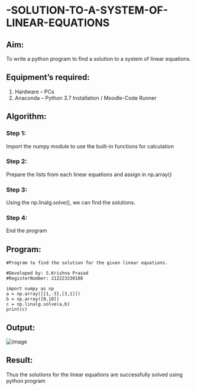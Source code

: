 # -SOLUTION-TO-A-SYSTEM-OF-LINEAR-EQUATIONS
## Aim:
To write a python program to find a solution to a system of linear equations.
## Equipment’s required:
1. 	Hardware – PCs
2. 	Anaconda – Python 3.7 Installation / Moodle-Code Runner
## Algorithm:
### Step 1: 
Import the numpy module to use the built-in functions for calculation
### Step 2: 
Prepare the lists from each linear equations and assign in np.array()
### Step 3: 
Using the np.linalg.solve(), we can find the solutions.
### Step 4: 
End the program
## Program:
```
#Program to find the solution for the given linear equations.

#Developed by: S.Krishna Prasad
#RegisterNumber: 212223230108
```
```
import numpy as np
a = np.array([[1,-3],[3,1]])
b = np.array([0,10])
c = np.linalg.solve(a,b)
print(c)
```

## Output:
![image](https://github.com/KrishnaPrasad148/-SOLUTION-TO-A-SYSTEM-OF-LINEAR-EQUATIONS/assets/147332763/a2e7c445-c480-468a-b744-522f1da76183)

## Result: 
Thus the solutions for the linear equations are successfully solved using python program

